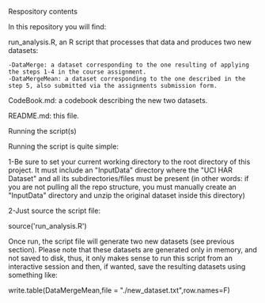 Respository contents

In this repository you will find:


run_analysis.R, an R script that processes that data and produces two new datasets:

	-DataMerge: a dataset corresponding to the one resulting of applying the steps 1-4 in the course assignment.
	-DataMergeMean: a dataset corresponding to the one described in the step 5, also submitted via the assignments submission form.

CodeBook.md: a codebook describing the new two datasets.

README.md: this file.

Running the script(s)

Running the script is quite simple:

1-Be sure to set your current working directory to the root directory of this project. It must include an "InputData" directory where the "UCI HAR Dataset" and all its subdirectories/files must be present (in other words: if you are not pulling all the repo structure, you must manually create an "InputData" directory and unzip the original dataset inside this directory)

2-Just source the script file:

source('run_analysis.R')

Once run, the script file will generate two new datasets (see previous section). Please note that these datasets are generated only in memory, and not saved to disk, thus, it only makes sense to run this script from an interactive session and then, if wanted, save the resulting datasets using something like:

write.table(DataMergeMean,file = "./new_dataset.txt",row.names=F)

